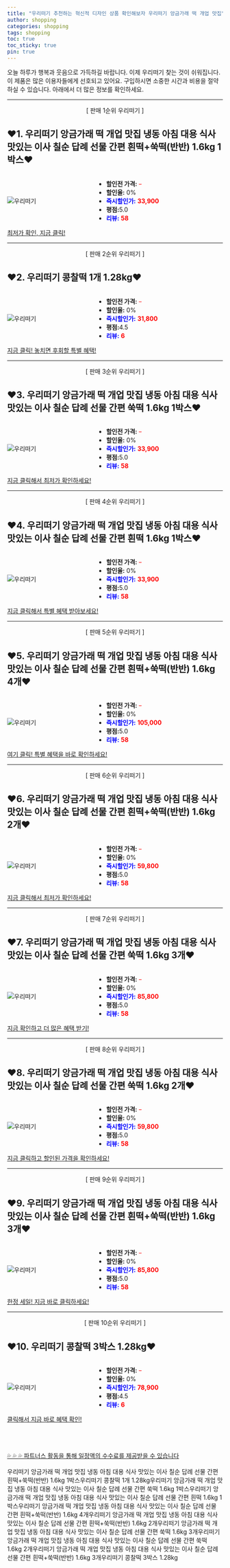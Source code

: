 ```yaml
---
title: "우리떠기 추천하는 혁신적 디자인 상품 확인해보자 우리떠기 앙금가래 떡 개업 맛집"
author: shopping
categories: shopping
tags: shopping
toc: true
toc_sticky: true
pin: true
---
```

오늘 하루가 행복과 웃음으로 가득하길 바랍니다. 이제 우리떠기 찾는 것이 쉬워집니다. 이 제품은 많은 이용자들에게 선호되고 있어요. 구입하시면 소중한 시간과 비용을 절약하실 수 있습니다. 아래에서 더 많은 정보를 확인하세요.

---
<p class="toplist" style="margin: 0 auto; display: block; width: fit-content;">[ 판매 1순위 우리떠기 ]</p>

<h2><strong>❤️1. 우리떠기 앙금가래 떡 개업 맛집 냉동 아침 대용 식사 맛있는 이사 칠순 답례 선물 간편 흰떡+쑥떡(반반) 1.6kg 1박스❤️</strong></h2>

<div style="display: flex; align-items: center;">
    <div style="flex: 0.4;">
        <img src="https://thumbnail6.coupangcdn.com/thumbnails/remote/230x230ex/image/vendor_inventory/8552/38f20b46d64edec1e3fdd834d739d8e96e140e29de9e4ea73b71b3ceb57b.jpg" alt="우리떠기" style="max-width: 100%;">
    </div>
    <div style="flex: 0.6; margin-left: 10px;">
        <ul>
            <li><strong>할인전 가격:</strong> <del style="color: red;">-</del></li>
            <li><strong>할인율:</strong> 0%</li>
            <li><span style='color:blue'><strong>즉시할인가:</strong></span> <span style='color:red'><strong>33,900</strong></span></li>
            <li><strong>평점:</strong>5.0</li>
            <li><span style='color:blue'><strong>리뷰:</strong></span> <span style='color:red'><strong>58</strong></span></li>
        </ul>
    </div>
</div>
<div class="center">
    <a href="https://selin100587.github.io?lptag=AF9450613&subid=githubio&pageKey=7193373503&traceid=V0-153&itemId=19595624073&vendorItemId=85316674674" class="myButton">
        최저가 확인, 지금 클릭!
    </a>
</div>


---
<p class="toplist" style="margin: 0 auto; display: block; width: fit-content;">[ 판매 2순위 우리떠기 ]</p>

<h2><strong>❤️2. 우리떠기 콩찰떡 1개 1.28kg❤️</strong></h2>

<div style="display: flex; align-items: center;">
    <div style="flex: 0.4;">
        <img src="https://thumbnail6.coupangcdn.com/thumbnails/remote/230x230ex/image/vendor_inventory/d2a1/d09c319853b16282ec1707b04c72bded6b0031413a72187b906fe64250e6.jpg" alt="우리떠기" style="max-width: 100%;">
    </div>
    <div style="flex: 0.6; margin-left: 10px;">
        <ul>
            <li><strong>할인전 가격:</strong> <del style="color: red;">-</del></li>
            <li><strong>할인율:</strong> 0%</li>
            <li><span style='color:blue'><strong>즉시할인가:</strong></span> <span style='color:red'><strong>31,800</strong></span></li>
            <li><strong>평점:</strong>4.5</li>
            <li><span style='color:blue'><strong>리뷰:</strong></span> <span style='color:red'><strong>6</strong></span></li>
        </ul>
    </div>
</div>
<div class="center">
    <a href="https://selin100587.github.io?lptag=AF9450613&subid=githubio&pageKey=8174336897&traceid=V0-153&itemId=23380275490&vendorItemId=86703160200" class="myButton">
        지금 클릭! 놓치면 후회할 특별 혜택!
    </a>
</div>


---
<p class="toplist" style="margin: 0 auto; display: block; width: fit-content;">[ 판매 3순위 우리떠기 ]</p>

<h2><strong>❤️3. 우리떠기 앙금가래 떡 개업 맛집 냉동 아침 대용 식사 맛있는 이사 칠순 답례 선물 간편 쑥떡 1.6kg 1박스❤️</strong></h2>

<div style="display: flex; align-items: center;">
    <div style="flex: 0.4;">
        <img src="https://thumbnail6.coupangcdn.com/thumbnails/remote/230x230ex/image/vendor_inventory/8552/38f20b46d64edec1e3fdd834d739d8e96e140e29de9e4ea73b71b3ceb57b.jpg" alt="우리떠기" style="max-width: 100%;">
    </div>
    <div style="flex: 0.6; margin-left: 10px;">
        <ul>
            <li><strong>할인전 가격:</strong> <del style="color: red;">-</del></li>
            <li><strong>할인율:</strong> 0%</li>
            <li><span style='color:blue'><strong>즉시할인가:</strong></span> <span style='color:red'><strong>33,900</strong></span></li>
            <li><strong>평점:</strong>5.0</li>
            <li><span style='color:blue'><strong>리뷰:</strong></span> <span style='color:red'><strong>58</strong></span></li>
        </ul>
    </div>
</div>
<div class="center">
    <a href="https://selin100587.github.io?lptag=AF9450613&subid=githubio&pageKey=7193373503&traceid=V0-153&itemId=19595624075&vendorItemId=85316674684" class="myButton">
        지금 클릭해서 최저가 확인하세요!
    </a>
</div>


---
<p class="toplist" style="margin: 0 auto; display: block; width: fit-content;">[ 판매 4순위 우리떠기 ]</p>

<h2><strong>❤️4. 우리떠기 앙금가래 떡 개업 맛집 냉동 아침 대용 식사 맛있는 이사 칠순 답례 선물 간편 흰떡 1.6kg 1박스❤️</strong></h2>

<div style="display: flex; align-items: center;">
    <div style="flex: 0.4;">
        <img src="https://thumbnail6.coupangcdn.com/thumbnails/remote/230x230ex/image/vendor_inventory/8552/38f20b46d64edec1e3fdd834d739d8e96e140e29de9e4ea73b71b3ceb57b.jpg" alt="우리떠기" style="max-width: 100%;">
    </div>
    <div style="flex: 0.6; margin-left: 10px;">
        <ul>
            <li><strong>할인전 가격:</strong> <del style="color: red;">-</del></li>
            <li><strong>할인율:</strong> 0%</li>
            <li><span style='color:blue'><strong>즉시할인가:</strong></span> <span style='color:red'><strong>33,900</strong></span></li>
            <li><strong>평점:</strong>5.0</li>
            <li><span style='color:blue'><strong>리뷰:</strong></span> <span style='color:red'><strong>58</strong></span></li>
        </ul>
    </div>
</div>
<div class="center">
    <a href="https://selin100587.github.io?lptag=AF9450613&subid=githubio&pageKey=7193373503&traceid=V0-153&itemId=19595624074&vendorItemId=85316674658" class="myButton">
        지금 클릭해서 특별 혜택 받아보세요!
    </a>
</div>


---
<p class="toplist" style="margin: 0 auto; display: block; width: fit-content;">[ 판매 5순위 우리떠기 ]</p>

<h2><strong>❤️5. 우리떠기 앙금가래 떡 개업 맛집 냉동 아침 대용 식사 맛있는 이사 칠순 답례 선물 간편 흰떡+쑥떡(반반) 1.6kg 4개❤️</strong></h2>

<div style="display: flex; align-items: center;">
    <div style="flex: 0.4;">
        <img src="https://thumbnail6.coupangcdn.com/thumbnails/remote/230x230ex/image/vendor_inventory/8552/38f20b46d64edec1e3fdd834d739d8e96e140e29de9e4ea73b71b3ceb57b.jpg" alt="우리떠기" style="max-width: 100%;">
    </div>
    <div style="flex: 0.6; margin-left: 10px;">
        <ul>
            <li><strong>할인전 가격:</strong> <del style="color: red;">-</del></li>
            <li><strong>할인율:</strong> 0%</li>
            <li><span style='color:blue'><strong>즉시할인가:</strong></span> <span style='color:red'><strong>105,000</strong></span></li>
            <li><strong>평점:</strong>5.0</li>
            <li><span style='color:blue'><strong>리뷰:</strong></span> <span style='color:red'><strong>58</strong></span></li>
        </ul>
    </div>
</div>
<div class="center">
    <a href="https://selin100587.github.io?lptag=AF9450613&subid=githubio&pageKey=7193373503&traceid=V0-153&itemId=19595625678&vendorItemId=86702904496" class="myButton">
        여기 클릭! 특별 혜택을 바로 확인하세요!
    </a>
</div>


---
<p class="toplist" style="margin: 0 auto; display: block; width: fit-content;">[ 판매 6순위 우리떠기 ]</p>

<h2><strong>❤️6. 우리떠기 앙금가래 떡 개업 맛집 냉동 아침 대용 식사 맛있는 이사 칠순 답례 선물 간편 흰떡+쑥떡(반반) 1.6kg 2개❤️</strong></h2>

<div style="display: flex; align-items: center;">
    <div style="flex: 0.4;">
        <img src="https://thumbnail6.coupangcdn.com/thumbnails/remote/230x230ex/image/vendor_inventory/8552/38f20b46d64edec1e3fdd834d739d8e96e140e29de9e4ea73b71b3ceb57b.jpg" alt="우리떠기" style="max-width: 100%;">
    </div>
    <div style="flex: 0.6; margin-left: 10px;">
        <ul>
            <li><strong>할인전 가격:</strong> <del style="color: red;">-</del></li>
            <li><strong>할인율:</strong> 0%</li>
            <li><span style='color:blue'><strong>즉시할인가:</strong></span> <span style='color:red'><strong>59,800</strong></span></li>
            <li><strong>평점:</strong>5.0</li>
            <li><span style='color:blue'><strong>리뷰:</strong></span> <span style='color:red'><strong>58</strong></span></li>
        </ul>
    </div>
</div>
<div class="center">
    <a href="https://selin100587.github.io?lptag=AF9450613&subid=githubio&pageKey=7193373503&traceid=V0-153&itemId=19595625672&vendorItemId=86702904462" class="myButton">
        지금 클릭해서 최저가 확인하세요!
    </a>
</div>


---
<p class="toplist" style="margin: 0 auto; display: block; width: fit-content;">[ 판매 7순위 우리떠기 ]</p>

<h2><strong>❤️7. 우리떠기 앙금가래 떡 개업 맛집 냉동 아침 대용 식사 맛있는 이사 칠순 답례 선물 간편 쑥떡 1.6kg 3개❤️</strong></h2>

<div style="display: flex; align-items: center;">
    <div style="flex: 0.4;">
        <img src="https://thumbnail6.coupangcdn.com/thumbnails/remote/230x230ex/image/vendor_inventory/8552/38f20b46d64edec1e3fdd834d739d8e96e140e29de9e4ea73b71b3ceb57b.jpg" alt="우리떠기" style="max-width: 100%;">
    </div>
    <div style="flex: 0.6; margin-left: 10px;">
        <ul>
            <li><strong>할인전 가격:</strong> <del style="color: red;">-</del></li>
            <li><strong>할인율:</strong> 0%</li>
            <li><span style='color:blue'><strong>즉시할인가:</strong></span> <span style='color:red'><strong>85,800</strong></span></li>
            <li><strong>평점:</strong>5.0</li>
            <li><span style='color:blue'><strong>리뷰:</strong></span> <span style='color:red'><strong>58</strong></span></li>
        </ul>
    </div>
</div>
<div class="center">
    <a href="https://selin100587.github.io?lptag=AF9450613&subid=githubio&pageKey=7193373503&traceid=V0-153&itemId=19595625667&vendorItemId=86702904391" class="myButton">
        지금 확인하고 더 많은 혜택 받기!
    </a>
</div>


---
<p class="toplist" style="margin: 0 auto; display: block; width: fit-content;">[ 판매 8순위 우리떠기 ]</p>

<h2><strong>❤️8. 우리떠기 앙금가래 떡 개업 맛집 냉동 아침 대용 식사 맛있는 이사 칠순 답례 선물 간편 쑥떡 1.6kg 2개❤️</strong></h2>

<div style="display: flex; align-items: center;">
    <div style="flex: 0.4;">
        <img src="https://thumbnail6.coupangcdn.com/thumbnails/remote/230x230ex/image/vendor_inventory/8552/38f20b46d64edec1e3fdd834d739d8e96e140e29de9e4ea73b71b3ceb57b.jpg" alt="우리떠기" style="max-width: 100%;">
    </div>
    <div style="flex: 0.6; margin-left: 10px;">
        <ul>
            <li><strong>할인전 가격:</strong> <del style="color: red;">-</del></li>
            <li><strong>할인율:</strong> 0%</li>
            <li><span style='color:blue'><strong>즉시할인가:</strong></span> <span style='color:red'><strong>59,800</strong></span></li>
            <li><strong>평점:</strong>5.0</li>
            <li><span style='color:blue'><strong>리뷰:</strong></span> <span style='color:red'><strong>58</strong></span></li>
        </ul>
    </div>
</div>
<div class="center">
    <a href="https://selin100587.github.io?lptag=AF9450613&subid=githubio&pageKey=7193373503&traceid=V0-153&itemId=19595625669&vendorItemId=86702904422" class="myButton">
        지금 클릭하고 할인된 가격을 확인하세요!
    </a>
</div>


---
<p class="toplist" style="margin: 0 auto; display: block; width: fit-content;">[ 판매 9순위 우리떠기 ]</p>

<h2><strong>❤️9. 우리떠기 앙금가래 떡 개업 맛집 냉동 아침 대용 식사 맛있는 이사 칠순 답례 선물 간편 흰떡+쑥떡(반반) 1.6kg 3개❤️</strong></h2>

<div style="display: flex; align-items: center;">
    <div style="flex: 0.4;">
        <img src="https://thumbnail6.coupangcdn.com/thumbnails/remote/230x230ex/image/vendor_inventory/8552/38f20b46d64edec1e3fdd834d739d8e96e140e29de9e4ea73b71b3ceb57b.jpg" alt="우리떠기" style="max-width: 100%;">
    </div>
    <div style="flex: 0.6; margin-left: 10px;">
        <ul>
            <li><strong>할인전 가격:</strong> <del style="color: red;">-</del></li>
            <li><strong>할인율:</strong> 0%</li>
            <li><span style='color:blue'><strong>즉시할인가:</strong></span> <span style='color:red'><strong>85,800</strong></span></li>
            <li><strong>평점:</strong>5.0</li>
            <li><span style='color:blue'><strong>리뷰:</strong></span> <span style='color:red'><strong>58</strong></span></li>
        </ul>
    </div>
</div>
<div class="center">
    <a href="https://selin100587.github.io?lptag=AF9450613&subid=githubio&pageKey=7193373503&traceid=V0-153&itemId=19595625674&vendorItemId=86702904473" class="myButton">
        한정 세일! 지금 바로 클릭하세요!
    </a>
</div>


---
<p class="toplist" style="margin: 0 auto; display: block; width: fit-content;">[ 판매 10순위 우리떠기 ]</p>

<h2><strong>❤️10. 우리떠기 콩찰떡 3박스 1.28kg❤️</strong></h2>

<div style="display: flex; align-items: center;">
    <div style="flex: 0.4;">
        <img src="https://thumbnail6.coupangcdn.com/thumbnails/remote/230x230ex/image/vendor_inventory/d2a1/d09c319853b16282ec1707b04c72bded6b0031413a72187b906fe64250e6.jpg" alt="우리떠기" style="max-width: 100%;">
    </div>
    <div style="flex: 0.6; margin-left: 10px;">
        <ul>
            <li><strong>할인전 가격:</strong> <del style="color: red;">-</del></li>
            <li><strong>할인율:</strong> 0%</li>
            <li><span style='color:blue'><strong>즉시할인가:</strong></span> <span style='color:red'><strong>78,900</strong></span></li>
            <li><strong>평점:</strong>4.5</li>
            <li><span style='color:blue'><strong>리뷰:</strong></span> <span style='color:red'><strong>6</strong></span></li>
        </ul>
    </div>
</div>
<div class="center">
    <a href="https://selin100587.github.io?lptag=AF9450613&subid=githubio&pageKey=8174336897&traceid=V0-153&itemId=19595887191&vendorItemId=86703160230" class="myButton">
        클릭해서 지금 바로 혜택 확인!
    </a>
</div>

<br><br><br>[💦 💦 💦 파트너스 활동을 통해 일정액의 수수료를 제공받을 수 있습니다](https://link.coupang.com/a/bcpT2c)<br><br>우리떠기 앙금가래 떡 개업 맛집 냉동 아침 대용 식사 맛있는 이사 칠순 답례 선물 간편 흰떡+쑥떡(반반) 1.6kg 1박스우리떠기 콩찰떡 1개 1.28kg우리떠기 앙금가래 떡 개업 맛집 냉동 아침 대용 식사 맛있는 이사 칠순 답례 선물 간편 쑥떡 1.6kg 1박스우리떠기 앙금가래 떡 개업 맛집 냉동 아침 대용 식사 맛있는 이사 칠순 답례 선물 간편 흰떡 1.6kg 1박스우리떠기 앙금가래 떡 개업 맛집 냉동 아침 대용 식사 맛있는 이사 칠순 답례 선물 간편 흰떡+쑥떡(반반) 1.6kg 4개우리떠기 앙금가래 떡 개업 맛집 냉동 아침 대용 식사 맛있는 이사 칠순 답례 선물 간편 흰떡+쑥떡(반반) 1.6kg 2개우리떠기 앙금가래 떡 개업 맛집 냉동 아침 대용 식사 맛있는 이사 칠순 답례 선물 간편 쑥떡 1.6kg 3개우리떠기 앙금가래 떡 개업 맛집 냉동 아침 대용 식사 맛있는 이사 칠순 답례 선물 간편 쑥떡 1.6kg 2개우리떠기 앙금가래 떡 개업 맛집 냉동 아침 대용 식사 맛있는 이사 칠순 답례 선물 간편 흰떡+쑥떡(반반) 1.6kg 3개우리떠기 콩찰떡 3박스 1.28kg